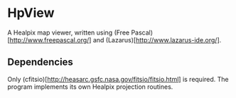 # HpView

A Healpix map viewer, written using (Free
Pascal)[http://www.freepascal.org/] and
(Lazarus)[http://www.lazarus-ide.org/].

## Dependencies

Only (cfitsio)[http://heasarc.gsfc.nasa.gov/fitsio/fitsio.html] is
required. The program implements its own Healpix projection routines.
